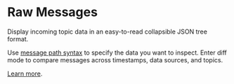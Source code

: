 # Raw Messages

Display incoming topic data in an easy-to-read collapsible JSON tree format.

Use [message path syntax](#help:message-path-syntax) to specify the data you want to inspect. Enter diff mode to compare messages across timestamps, data sources, and topics.

[Learn more](https://foxglove.dev/docs/panels/raw-messages).
